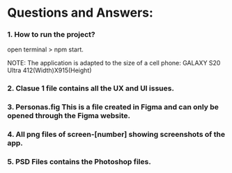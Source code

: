 # Questions and Answers:

### 1. How to run the project?
open terminal > npm start.

NOTE: The application is adapted to the size of a cell phone:
GALAXY S20 Ultra 412(Width)X915(Height)

### 2. Clasue 1 file contains all the UX and UI issues.

### 3. Personas.fig This is a file created in Figma and can only be opened through the Figma website.

### 4. All png files of screen-[number] showing screenshots of the app.

### 5. PSD Files contains the Photoshop files.

